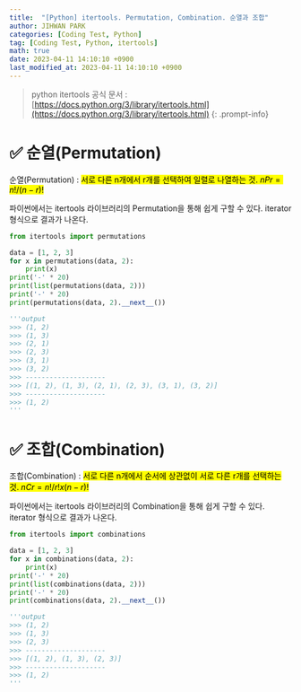 ```yaml
---
title:  "[Python] itertools. Permutation, Combination. 순열과 조합"
author: JIHWAN PARK
categories: [Coding Test, Python]
tag: [Coding Test, Python, itertools]
math: true
date: 2023-04-11 14:10:10 +0900
last_modified_at: 2023-04-11 14:10:10 +0900
---
```

> python itertools 공식 문서 : [https://docs.python.org/3/library/itertools.html](https://docs.python.org/3/library/itertools.html)
{: .prompt-info}

# ✅ 순열(Permutation)
순열(Permutation)
: <mark>서로 다른 n개에서 r개를 선택하여 일렬로 나열하는 것. $nPr = n! / (n - r)!$</mark>

파이썬에서는 itertools 라이브러리의 Permutation을 통해 쉽게 구할 수 있다. iterator 형식으로 결과가 나온다.

```python
from itertools import permutations

data = [1, 2, 3]
for x in permutations(data, 2):
    print(x)
print('-' * 20)
print(list(permutations(data, 2)))
print('-' * 20)
print(permutations(data, 2).__next__())

'''output
>>> (1, 2)
>>> (1, 3)
>>> (2, 1)
>>> (2, 3)
>>> (3, 1)
>>> (3, 2)
>>> --------------------
>>> [(1, 2), (1, 3), (2, 1), (2, 3), (3, 1), (3, 2)]
>>> --------------------
>>> (1, 2)
'''
```

# ✅ 조합(Combination)
조합(Combination)
: <mark>서로 다른 n개에서 순서에 상관없이 서로 다른 r개를 선택하는 것. $nCr = n! / r! x (n - r) !$</mark>

파이썬에서는 itertools 라이브러리의 Combination을 통해 쉽게 구할 수 있다. iterator 형식으로 결과가 나온다.

```python
from itertools import combinations

data = [1, 2, 3]
for x in combinations(data, 2):
    print(x)
print('-' * 20)
print(list(combinations(data, 2)))
print('-' * 20)
print(combinations(data, 2).__next__())

'''output
>>> (1, 2)
>>> (1, 3)
>>> (2, 3)
>>> --------------------
>>> [(1, 2), (1, 3), (2, 3)]
>>> --------------------
>>> (1, 2)
'''
```